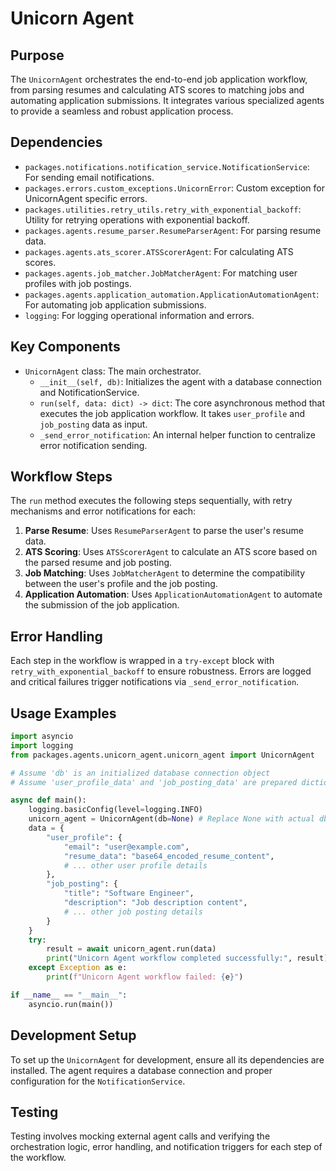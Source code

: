 # Unicorn Agent

## Purpose
The `UnicornAgent` orchestrates the end-to-end job application workflow, from parsing resumes and calculating ATS scores to matching jobs and automating application submissions. It integrates various specialized agents to provide a seamless and robust application process.

## Dependencies
- `packages.notifications.notification_service.NotificationService`: For sending email notifications.
- `packages.errors.custom_exceptions.UnicornError`: Custom exception for UnicornAgent specific errors.
- `packages.utilities.retry_utils.retry_with_exponential_backoff`: Utility for retrying operations with exponential backoff.
- `packages.agents.resume_parser.ResumeParserAgent`: For parsing resume data.
- `packages.agents.ats_scorer.ATSScorerAgent`: For calculating ATS scores.
- `packages.agents.job_matcher.JobMatcherAgent`: For matching user profiles with job postings.
- `packages.agents.application_automation.ApplicationAutomationAgent`: For automating job application submissions.
- `logging`: For logging operational information and errors.

## Key Components
- `UnicornAgent` class: The main orchestrator.
  - `__init__(self, db)`: Initializes the agent with a database connection and NotificationService.
  - `run(self, data: dict) -> dict`: The core asynchronous method that executes the job application workflow. It takes `user_profile` and `job_posting` data as input.
  - `_send_error_notification`: An internal helper function to centralize error notification sending.

## Workflow Steps
The `run` method executes the following steps sequentially, with retry mechanisms and error notifications for each:
1. **Parse Resume**: Uses `ResumeParserAgent` to parse the user's resume data.
2. **ATS Scoring**: Uses `ATSScorerAgent` to calculate an ATS score based on the parsed resume and job posting.
3. **Job Matching**: Uses `JobMatcherAgent` to determine the compatibility between the user's profile and the job posting.
4. **Application Automation**: Uses `ApplicationAutomationAgent` to automate the submission of the job application.

## Error Handling
Each step in the workflow is wrapped in a `try-except` block with `retry_with_exponential_backoff` to ensure robustness. Errors are logged and critical failures trigger notifications via `_send_error_notification`.

## Usage Examples
```python
import asyncio
import logging
from packages.agents.unicorn_agent.unicorn_agent import UnicornAgent

# Assume 'db' is an initialized database connection object
# Assume 'user_profile_data' and 'job_posting_data' are prepared dictionaries

async def main():
    logging.basicConfig(level=logging.INFO)
    unicorn_agent = UnicornAgent(db=None) # Replace None with actual db connection
    data = {
        "user_profile": {
            "email": "user@example.com",
            "resume_data": "base64_encoded_resume_content",
            # ... other user profile details
        },
        "job_posting": {
            "title": "Software Engineer",
            "description": "Job description content",
            # ... other job posting details
        }
    }
    try:
        result = await unicorn_agent.run(data)
        print("Unicorn Agent workflow completed successfully:", result)
    except Exception as e:
        print(f"Unicorn Agent workflow failed: {e}")

if __name__ == "__main__":
    asyncio.run(main())
```

## Development Setup
To set up the `UnicornAgent` for development, ensure all its dependencies are installed. The agent requires a database connection and proper configuration for the `NotificationService`.

## Testing
Testing involves mocking external agent calls and verifying the orchestration logic, error handling, and notification triggers for each step of the workflow.